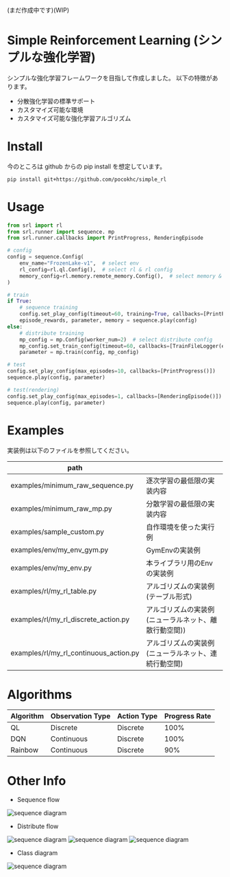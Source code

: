 (まだ作成中です)(WIP)

# Simple Reinforcement Learning (シンプルな強化学習)

シンプルな強化学習フレームワークを目指して作成しました。
以下の特徴があります。

+ 分散強化学習の標準サポート
+ カスタマイズ可能な環境
+ カスタマイズ可能な強化学習アルゴリズム


# Install

今のところは github からの pip install を想定しています。

``` bash
pip install git+https://github.com/pocokhc/simple_rl
```


# Usage

``` python
from srl import rl
from srl.runner import sequence. mp
from srl.runner.callbacks import PrintProgress, RenderingEpisode

# config
config = sequence.Config(
    env_name="FrozenLake-v1",  # select env
    rl_config=rl.ql.Config(),  # select rl & rl config
    memory_config=rl.memory.remote_memory.Config(),  # select memory & memory config
)

# train
if True:
    # sequence training
    config.set_play_config(timeout=60, training=True, callbacks=[PrintProgress()])
    episode_rewards, parameter, memory = sequence.play(config)
else:
    # distribute training
    mp_config = mp.Config(worker_num=2)  # select distribute config
    mp_config.set_train_config(timeout=60, callbacks=[TrainFileLogger(enable_log=False, enable_checkpoint=False)])
    parameter = mp.train(config, mp_config)

# test
config.set_play_config(max_episodes=10, callbacks=[PrintProgress()])
sequence.play(config, parameter)

# test(rendering)
config.set_play_config(max_episodes=1, callbacks=[RenderingEpisode()])
sequence.play(config, parameter)
```


# Examples

実装例は以下のファイルを参照してください。

|path                      |   |
|--------------------------|---|
|examples/minimum_raw_sequence.py|逐次学習の最低限の実装内容|
|examples/minimum_raw_mp.py      |分散学習の最低限の実装内容|
|examples/sample_custom.py       |自作環境を使った実行例|
|examples/env/my_env_gym.py      |GymEnvの実装例|
|examples/env/my_env.py          |本ライブラリ用のEnvの実装例|
|examples/rl/my_rl_table.py      |アルゴリズムの実装例(テーブル形式)|
|examples/rl/my_rl_discrete_action.py|アルゴリズムの実装例(ニューラルネット、離散行動空間))|
|examples/rl/my_rl_continuous_action.py|アルゴリズムの実装例(ニューラルネット、連続行動空間)|



# Algorithms


|Algorithm|Observation Type|Action Type|Progress Rate|
|---------|----------------|-----------|-------------|
|QL       |Discrete        |Discrete   |100%         |
|DQN      |Continuous      |Discrete   |100%         |
|Rainbow  |Continuous      |Discrete   | 90%         |



# Other Info


* Sequence flow

![sequence diagram](diagrams/sync_flow.png)


* Distribute flow

![sequence diagram](diagrams/runner_mp_flow.png)
![sequence diagram](diagrams/runner_mp_flow_trainer.png)
![sequence diagram](diagrams/runner_mp_flow_worker.png)

* Class diagram

![sequence diagram](diagrams/class.png)



